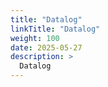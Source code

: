 ```yaml
---
title: "Datalog"
linkTitle: "Datalog"
weight: 100
date: 2025-05-27
description: >
  Datalog
---
```




